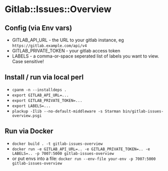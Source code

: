 # Gitlab::Issues::Overview

## Config (via Env vars)

* GITLAB_API_URL - the URL to your gitlab instance, eg `https://gitlab.example.com/api/v4`
* GITLAB_PRIVATE_TOKEN - your gitlab access token
* LABELS - a comma-or-space seperated list of labels you want to view. Case sensitive!

## Install / run via local perl

* `cpanm -n --installdeps .`
* `export GITLAB_API_URL=...`
* `export GITLAB_PRIVATE_TOKEN=...`
* `export LABELS=...`
* `plackup -Ilib --no-default-middleware -s Starman bin/gitlab-issues-overview.psgi`

## Run via Docker

* `docker build . -t gitlab-issues-overview`
* `docker run -e GITLAB_API_URL=.. -e GITLAB_PRIVATE_TOKEN=.. -e LABELS=.. -p 7007:5000 gitlab-issues-overview`
* or put envs into a file: `docker run --env-file your-env -p 7007:5000 gitlab-issues-overview`

